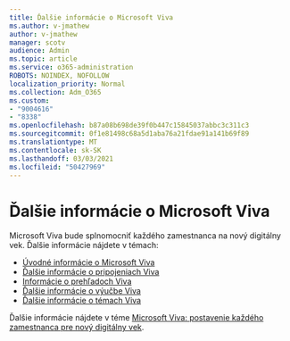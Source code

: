 ```yaml
---
title: Ďalšie informácie o Microsoft Viva
ms.author: v-jmathew
author: v-jmathew
manager: scotv
audience: Admin
ms.topic: article
ms.service: o365-administration
ROBOTS: NOINDEX, NOFOLLOW
localization_priority: Normal
ms.collection: Adm_O365
ms.custom:
- "9004616"
- "8338"
ms.openlocfilehash: b87a08b698de39f0b447c15845037abbc3c311c3
ms.sourcegitcommit: 0f1e81498c68a5d1aba76a21fdae91a141b69f89
ms.translationtype: MT
ms.contentlocale: sk-SK
ms.lasthandoff: 03/03/2021
ms.locfileid: "50427969"
---
```

# <a name="learn-about-microsoft-viva"></a>Ďalšie informácie o Microsoft Viva

Microsoft Viva bude splnomocniť každého zamestnanca na nový digitálny vek. Ďalšie informácie nájdete v témach:

- [Úvodné informácie o Microsoft Viva](https://www.microsoft.com/microsoft-viva/overview)
- [Ďalšie informácie o pripojeniach Viva](https://aka.ms/VivaConnectionsBlog/)
- [Informácie o prehľadoch Viva](https://aka.ms/VivaInsightsBlog)
- [Ďalšie informácie o výučbe Viva](https://aka.ms/VivaLearningBlog)
- [Ďalšie informácie o témach Viva](https://aka.ms/viva/topics/blog)

Ďalšie informácie nájdete v téme [Microsoft Viva: postavenie každého zamestnanca pre nový digitálny vek](https://www.microsoft.com/microsoft-365/blog/2021/02/04/microsoft-viva-empowering-every-employee-for-the-new-digital-age/).
